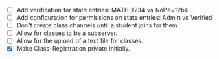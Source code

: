 - [ ] Add verification for state entries: MATH-1234 vs NoPe=12b4
- [ ] Add configuration for permissions on state entries: Admin vs Verified
- [ ] Don't create class channels until a student joins for them.
- [ ] Allow for classes to be a subserver.
- [ ] Allow for the upload of a text file for classes.
- [x] Make Class-Registration private initially.
